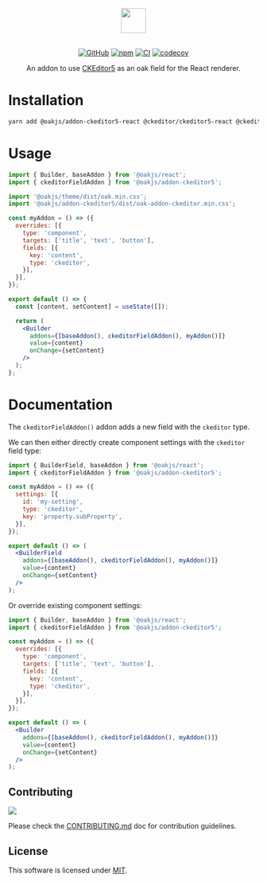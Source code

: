 <div align="center">

<picture>
  <source media="(prefers-color-scheme: dark)" srcset="https://cdn.junipero.design/images/oak-logo-light.svg" />
  <img src="https://cdn.junipero.design/images/oak-logo.svg" height="50" />
</picture>

<br />
<br />

[![GitHub](https://img.shields.io/github/license/p3ol/oak.svg)](https://github.com/p3ol/oak)
[![npm](https://img.shields.io/npm/v/@oakjs/addon-remirror.svg)](https://www.npmjs.com/package/@oakjs/addon-remirror)
[![CI](https://github.com/p3ol/oak/actions/workflows/ci.yml/badge.svg)](https://github.com/p3ol/oak/actions/workflows/ci.yml)
[![codecov](https://codecov.io/gh/p3ol/oak/branch/master/graph/badge.svg)](https://codecov.io/gh/p3ol/oak)

An addon to use [CKEditor5](https://ckeditor.com) as an oak field for the React renderer.</p>

</div>

# Installation

```sh
yarn add @oakjs/addon-ckeditor5-react @ckeditor/ckeditor5-react @ckeditor/ckeditor5-build-classic
```

# Usage

```jsx
import { Builder, baseAddon } from '@oakjs/react';
import { ckeditorFieldAddon } from '@oakjs/addon-ckeditor5';

import '@oakjs/theme/dist/oak.min.css';
import '@oakjs/addon-ckeditor5/dist/oak-addon-ckeditor.min.css';

const myAddon = () => ({
  overrides: [{
    type: 'component',
    targets: ['title', 'text', 'button'],
    fields: [{
      key: 'content',
      type: 'ckeditor',
    }],
  }],
});

export default () => {
  const [content, setContent] = useState([]);

  return (
    <Builder
      addons={[baseAddon(), ckeditorFieldAddon(), myAddon()]}
      value={content}
      onChange={setContent}
    />
  );
};
```

# Documentation

The `ckeditorFieldAddon()` addon adds a new field with the `ckeditor` type.

We can then either directly create component settings with the `ckeditor` field type:

```jsx
import { BuilderField, baseAddon } from '@oakjs/react';
import { ckeditorFieldAddon } from '@oakjs/addon-ckeditor5';

const myAddon = () => ({
  settings: [{
    id: 'my-setting',
    type: 'ckeditor',
    key: 'property.subProperty',
  }],
});

export default () => (
  <BuilderField
    addons={[baseAddon(), ckeditorFieldAddon(), myAddon()]}
    value={content}
    onChange={setContent}
  />
);
```

Or override existing component settings:

```jsx
import { Builder, baseAddon } from '@oakjs/react';
import { ckeditorFieldAddon } from '@oakjs/addon-ckeditor5';

const myAddon = () => ({
  overrides: [{
    type: 'component',
    targets: ['title', 'text', 'button'],
    fields: [{
      key: 'content',
      type: 'ckeditor',
    }],
  }],
});

export default () => (
  <Builder
    addons={[baseAddon(), ckeditorFieldAddon(), myAddon()]}
    value={content}
    onChange={setContent}
  />
);
```

## Contributing

[![](https://contrib.rocks/image?repo=p3ol/oak)](https://github.com/p3ol/oak/graphs/contributors)

Please check the [CONTRIBUTING.md](https://github.com/p3ol/oak/blob/master/CONTRIBUTING.md) doc for contribution guidelines.


## License

This software is licensed under [MIT](https://github.com/p3ol/oak/blob/master/LICENSE).
